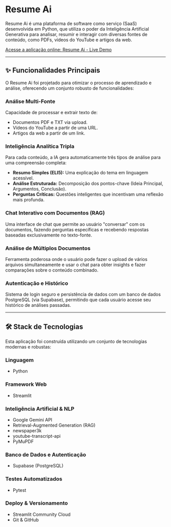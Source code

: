 # Resume Ai

Resume Ai é uma plataforma de software como serviço (SaaS) desenvolvida em Python, que utiliza o poder da Inteligência Artificial Generativa para analisar, resumir e interagir com diversas fontes de conteúdo, como PDFs, vídeos do YouTube e artigos da web.

[Acesse a aplicação online: Resume Ai - Live Demo](https://plataforma-resume-ai.streamlit.app)

---

## ✨ Funcionalidades Principais

O Resume Ai foi projetado para otimizar o processo de aprendizado e análise, oferecendo um conjunto robusto de funcionalidades:

### Análise Multi-Fonte

Capacidade de processar e extrair texto de:

* Documentos PDF e TXT via upload.
* Vídeos do YouTube a partir de uma URL.
* Artigos da web a partir de um link.

### Inteligência Analítica Tripla

Para cada conteúdo, a IA gera automaticamente três tipos de análise para uma compreensão completa:

* **Resumo Simples (ELI5):** Uma explicação do tema em linguagem acessível.
* **Análise Estruturada:** Decomposição dos pontos-chave (Ideia Principal, Argumentos, Conclusão).
* **Perguntas Críticas:** Questões inteligentes que incentivam uma reflexão mais profunda.

### Chat Interativo com Documentos (RAG)

Uma interface de chat que permite ao usuário "conversar" com os documentos, fazendo perguntas específicas e recebendo respostas baseadas exclusivamente no texto-fonte.

### Análise de Múltiplos Documentos

Ferramenta poderosa onde o usuário pode fazer o upload de vários arquivos simultaneamente e usar o chat para obter insights e fazer comparações sobre o conteúdo combinado.

### Autenticação e Histórico

Sistema de login seguro e persistência de dados com um banco de dados PostgreSQL (via Supabase), permitindo que cada usuário acesse seu histórico de análises passadas.

---

## 🛠️ Stack de Tecnologias

Esta aplicação foi construída utilizando um conjunto de tecnologias modernas e robustas:

### Linguagem

* Python

### Framework Web

* Streamlit

### Inteligência Artificial & NLP

* Google Gemini API
* Retrieval-Augmented Generation (RAG)
* newspaper3k
* youtube-transcript-api
* PyMuPDF

### Banco de Dados e Autenticação

* Supabase (PostgreSQL)

### Testes Automatizados

* Pytest

### Deploy & Versionamento

* Streamlit Community Cloud
* Git & GitHub

